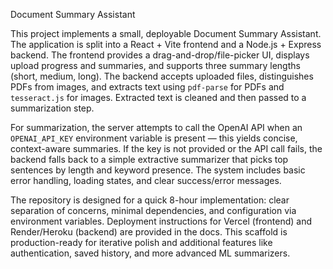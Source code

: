 Document Summary Assistant

This project implements a small, deployable Document Summary Assistant. The application is split into a React + Vite frontend and a Node.js + Express backend. The frontend provides a drag-and-drop/file-picker UI, displays upload progress and summaries, and supports three summary lengths (short, medium, long). The backend accepts uploaded files, distinguishes PDFs from images, and extracts text using `pdf-parse` for PDFs and `tesseract.js` for images. Extracted text is cleaned and then passed to a summarization step.

For summarization, the server attempts to call the OpenAI API when an `OPENAI_API_KEY` environment variable is present — this yields concise, context-aware summaries. If the key is not provided or the API call fails, the backend falls back to a simple extractive summarizer that picks top sentences by length and keyword presence. The system includes basic error handling, loading states, and clear success/error messages.

The repository is designed for a quick 8-hour implementation: clear separation of concerns, minimal dependencies, and configuration via environment variables. Deployment instructions for Vercel (frontend) and Render/Heroku (backend) are provided in the docs. This scaffold is production-ready for iterative polish and additional features like authentication, saved history, and more advanced ML summarizers.
